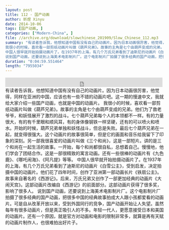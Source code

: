 ```yaml
---
layout: post
title: 112 - 国产动画
author: 昕煜 Xinyu
date: 2014-10-06
tags: [国产动画, ]
categories: ["Modern-China", ]
file: //archive.org/download/slowchinese_201909/Slow_Chinese_112.mp3
summary: "有读者告诉我，他想知道中国有没有自己的动画片。因为日本动画很厉害，他觉得，同样在亚洲的中国，应该也有一些不错的动画片吧。这一期的慢速中文，我就给大家介绍一些国产动画，也就是中国的动画片。
我很小的时候，喜欢看一部剪纸动画片叫做《葫芦兄弟》。故事的主角是七个由葫芦变成的兄弟。他们为了救老爷爷，和妖怪展开了激烈的战斗。七个葫芦兄弟每个人的本领都不一样。有的力量很大，有的有千里眼和顺风耳，有的身体像钢铁一样坚硬，还有的可以喷火和喷水。开始的时候，葫芦兄弟单独和妖怪战斗，但总是失败。最后七个葫芦兄弟在一起，就变得很强大。这个动画片的故事很简单，但是它的画面和音乐给我留下了印象的深刻。另一部我很喜爱的动画片叫做《三个和尚》，这是一部短片。讲的是三个和尚在一起生活的故事。一开始，每个和尚都很自私，总想着自己。慢慢地，他们学会了团结合作。这是一部很精致的寓言动画。还有一些很棒的动画片有《九色鹿》、《哪吒闹海》、《阿凡提》等等。
中国人很早就开始拍摄动画片了。在1937年的上海，有几个万氏兄弟看到了迪斯尼的动画片《白雪公主》，受到启发，决定拍摄中国的动画片。他们花了四年时间，创作了亚洲第一部动画长片《铁扇公主》。故事来自著名的《西游记》。后来，万氏兄弟又创作了一部更加经典的动画片《大闹天宫》。这部动画片改编自《西游记》的前面部分。这部动画片获得了很多奖，影响了很多人。
说到国产动画，还要说到上海美术电影制片厂。这个电影制片厂拍摄了很多经典的国产动画，把很多中国的经典故事拍成大人跟小孩都爱看的动画片。可是自从改革开放以来，受到外国同行的竞争，国产动画开始让人失望。虽然每年有很多动画片，但是真正吸引人的不多。年轻一代人，更愿意接受日本和美国的动画片。还有一个原因，就是官方对动画和电影的限制非常多，就算是再有天赋的动画片制作人，也很难拍出好片子。"
duration: "0:04:59.551464"
length: "7955034"
---
```


<iframe src="https://archive.org/embed/slowchinese_201909/Slow_Chinese_112.mp3" width="500" height="30" frameborder="0" webkitallowfullscreen="true" mozallowfullscreen="true" allowfullscreen></iframe>
有读者告诉我，他想知道中国有没有自己的动画片。因为日本动画很厉害，他觉得，同样在亚洲的中国，应该也有一些不错的动画片吧。这一期的慢速中文，我就给大家介绍一些国产动画，也就是中国的动画片。
我很小的时候，喜欢看一部剪纸动画片叫做《葫芦兄弟》。故事的主角是七个由葫芦变成的兄弟。他们为了救老爷爷，和妖怪展开了激烈的战斗。七个葫芦兄弟每个人的本领都不一样。有的力量很大，有的有千里眼和顺风耳，有的身体像钢铁一样坚硬，还有的可以喷火和喷水。开始的时候，葫芦兄弟单独和妖怪战斗，但总是失败。最后七个葫芦兄弟在一起，就变得很强大。这个动画片的故事很简单，但是它的画面和音乐给我留下了印象的深刻。另一部我很喜爱的动画片叫做《三个和尚》，这是一部短片。讲的是三个和尚在一起生活的故事。一开始，每个和尚都很自私，总想着自己。慢慢地，他们学会了团结合作。这是一部很精致的寓言动画。还有一些很棒的动画片有《九色鹿》、《哪吒闹海》、《阿凡提》等等。
中国人很早就开始拍摄动画片了。在1937年的上海，有几个万氏兄弟看到了迪斯尼的动画片《白雪公主》，受到启发，决定拍摄中国的动画片。他们花了四年时间，创作了亚洲第一部动画长片《铁扇公主》。故事来自著名的《西游记》。后来，万氏兄弟又创作了一部更加经典的动画片《大闹天宫》。这部动画片改编自《西游记》的前面部分。这部动画片获得了很多奖，影响了很多人。
说到国产动画，还要说到上海美术电影制片厂。这个电影制片厂拍摄了很多经典的国产动画，把很多中国的经典故事拍成大人跟小孩都爱看的动画片。可是自从改革开放以来，受到外国同行的竞争，国产动画开始让人失望。虽然每年有很多动画片，但是真正吸引人的不多。年轻一代人，更愿意接受日本和美国的动画片。还有一个原因，就是官方对动画和电影的限制非常多，就算是再有天赋的动画片制作人，也很难拍出好片子。